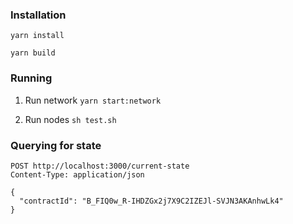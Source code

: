 ### Installation

`yarn install`

`yarn build`

### Running

1. Run network `yarn start:network`

2. Run nodes
`sh test.sh`

### Querying for state

```
POST http://localhost:3000/current-state
Content-Type: application/json

{
  "contractId": "B_FIQ0w_R-IHDZGx2j7X9C2IZEJl-SVJN3AKAnhwLk4"
}
```
